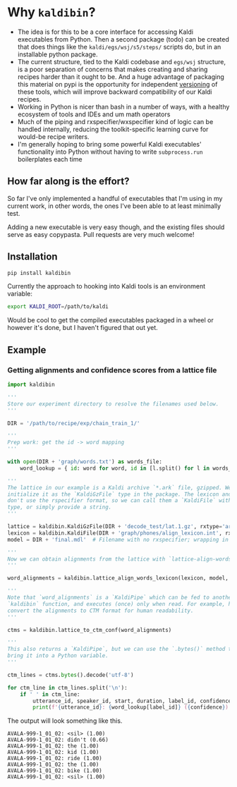 # Why `kaldibin`?

* The idea is for this to be a core interface for accessing Kaldi executables from Python. Then a second package (todo) can be created that does things like the `kaldi/egs/wsj/s5/steps/` scripts do, but in an installable python package.
* The current structure, tied to the Kaldi codebase and `egs/wsj` structure, is a poor separation of concerns that makes creating and sharing recipes harder than it ought to be. And a huge advantage of packaging this material on pypi is the opportunity for independent [versioning](https://semver.org/) of these tools, which will improve backward compatibility of our Kaldi recipes.
* Working in Python is nicer than bash in a number of ways, with a healthy ecosystem of tools and IDEs and um math operators
* Much of the piping and rxspecifier/wxspecifier kind of logic can be handled internally, reducing the toolkit-specific learning curve for would-be recipe writers.
* I'm generally hoping to bring some powerful Kaldi executables' functionality into Python without having to write `subprocess.run` boilerplates each time

## How far along is the effort?

So far I've only implemented a handful of executables that I'm using in my current work, in other words, the ones I've been able to at least minimally test.

Adding a new executable is very easy though, and the existing files should serve as easy copypasta. Pull requests are very much welcome!

## Installation
```bash
pip install kaldibin
```

Currently the approach to hooking into Kaldi tools is an environment variable:

```bash
export KALDI_ROOT=/path/to/kaldi
```

Would be cool to get the compiled executables packaged in a wheel or however it's done, but I haven't figured that out yet.

## Example

### Getting alignments and confidence scores from a lattice file

```python
import kaldibin

'''
Store our experiment directory to resolve the filenames used below.
'''

DIR = '/path/to/recipe/exp/chain_train_1/'

'''
Prep work: get the id -> word mapping
'''

with open(DIR + 'graph/words.txt') as words_file:
    word_lookup = { id: word for word, id in [l.split() for l in words_file] }

'''
The lattice in our example is a Kaldi archive `*.ark` file, gzipped. We'll
initialize it as the `KaldiGzFile` type in the package. The lexicon and model
don't use the rspecifier format, so we can call them a `KaldiFile` with no
type, or simply provide a string.
'''

lattice = kaldibin.KaldiGzFile(DIR + 'decode_test/lat.1.gz', rxtype='ark')
lexicon = kaldibin.KaldiFile(DIR + 'graph/phones/align_lexicon.int', rxtype=None)
model = DIR + 'final.mdl'  # Filename with no rxspecifier; wrapping in KaldiFile() is optional.

'''
Now we can obtain alignments from the lattice with `lattice-align-words-lexicon`.
'''

word_alignments = kaldibin.lattice_align_words_lexicon(lexicon, model, lattice)

'''
Note that `word_alignments` is a `KaldiPipe` which can be fed to another
`kaldibin` function, and executes (once) only when read. For example, here we
convert the alignments to CTM format for human readability.
'''

ctms = kaldibin.lattice_to_ctm_conf(word_alignments)

'''
This also returns a `KaldiPipe`, but we can use the `.bytes()` method to
bring it into a Python variable.
'''

ctm_lines = ctms.bytes().decode('utf-8')

for ctm_line in ctm_lines.split('\n'):
    if ' ' in ctm_line:
        utterance_id, speaker_id, start, duration, label_id, confidence = ctm_line.split()
        print(f'{utterance_id}: {word_lookup[label_id]} ({confidence})')
```

The output will look something like this.

```
AVALA-999-1_01_02: <sil> (1.00)
AVALA-999-1_01_02: didn't (0.66)
AVALA-999-1_01_02: the (1.00)
AVALA-999-1_01_02: kid (1.00)
AVALA-999-1_01_02: ride (1.00)
AVALA-999-1_01_02: the (1.00)
AVALA-999-1_01_02: bike (1.00)
AVALA-999-1_01_02: <sil> (1.00)
```

